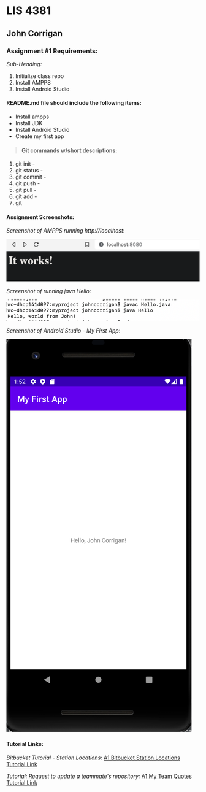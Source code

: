 # LIS 4381

## John Corrigan

### Assignment #1 Requirements:

*Sub-Heading:*

1. Initialize class repo
2. Install AMPPS
3. Install Android Studio

#### README.md file should include the following items:

* Install ampps
* Install JDK
* Install Android Studio
* Create my first app


> #### Git commands w/short descriptions:

1. git init -
2. git status - 
3. git commit - 
4. git push - 
5. git pull - 
6. git add - 
7. git 

#### Assignment Screenshots:

*Screenshot of AMPPS running http://localhost*:

![AMPPS Installation Screenshot](img/php_apache_running.png)

*Screenshot of running java Hello*:

![JDK Installation Screenshot](img/java_hello_world.png)

*Screenshot of Android Studio - My First App*:

![Android Studio Installation Screenshot](img/my_first_app.png)


#### Tutorial Links:

*Bitbucket Tutorial - Station Locations:*
[A1 Bitbucket Station Locations Tutorial Link](https://bitbucket.org/username/bitbucketstationlocations/ "Bitbucket Station Locations")

*Tutorial: Request to update a teammate's repository:*
[A1 My Team Quotes Tutorial Link](https://bitbucket.org/username/myteamquotes/ "My Team Quotes Tutorial")